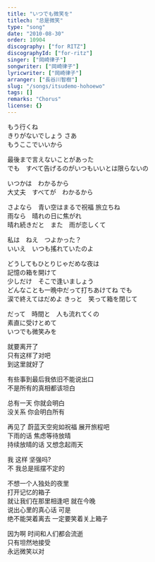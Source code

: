 ```yaml
---
title: "いつでも微笑を"
titlech: "总是微笑"
type: "song"
date: "2010-08-30"
order: 10904
discography: ["for RITZ"]
discographyId: ["for-ritz"]
singer: ["岡崎律子"]
songwriter: ["岡崎律子"]
lyricwriter: ["岡崎律子"]
arranger: ["長谷川智樹"]
slug: "/songs/itsudemo-hohoewo"
tags: []
remarks: "Chorus"
license: {}
---
```


もう行くね　  
きりがないでしょう さあ　  
もうここでいいから   
  
最後まで言えないことがあった   
でも　すべて告げるのがいつもいいとは限らないの   
  
いつかは　わかるから   
大丈夫　すべてが　わかるから   
  
さよなら　青い空はまるで祝福 旅立ちね   
雨なら　晴れの日に焦がれ   
晴れ続きだと　また　雨が恋しくて   
  
私は　ねえ　つよかった？   
いいえ　いつも搖れていたのよ   
  
どうしてもひとりじゃだめな夜は   
記憶の箱を開けて   
少しだけ　そこで逢いましょう   
どんなことも一晩中だって打ちあけてね でも   
涙で終えてはだめよ きっと　笑って箱を閉じて   
  
だって　時間と　人も流れてくの   
素直に受けとめて   
いつでも微笑みを   

<!-- 翻译 -->

就要离开了   
只有这样了对吧   
到这里就好了   
  
有些事到最后我依旧不能说出口   
不是所有的真相都该坦白   
  
总有一天 你就会明白   
没关系 你会明白所有   
  
再见了 蔚蓝天空宛如祝福 展开旅程吧   
下雨的话 焦虑等待放晴   
持续放晴的话 又想念起雨天   
  
我 这样 坚强吗?   
不 我总是摇摆不定的   
  
不想一个人独处的夜里   
打开记忆的箱子   
就让我们在那里相逢吧 就在今晚   
说出心里的真心话 可是   
绝不能哭着离去 一定要笑着关上箱子   
  
因为啊 时间和人们都会流逝   
只有坦然地接受   
永远微笑以对
